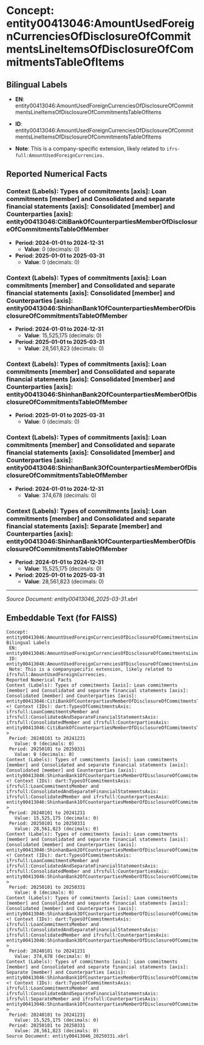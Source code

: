 # Concept: entity00413046:AmountUsedForeignCurrenciesOfDisclosureOfCommitmentsLineItemsOfDisclosureOfCommitmentsTableOfItems

## Bilingual Labels
- **EN**: entity00413046:AmountUsedForeignCurrenciesOfDisclosureOfCommitmentsLineItemsOfDisclosureOfCommitmentsTableOfItems

- **ID**: entity00413046:AmountUsedForeignCurrenciesOfDisclosureOfCommitmentsLineItemsOfDisclosureOfCommitmentsTableOfItems
- **Note**: This is a company-specific extension, likely related to `ifrs-full:AmountUsedForeignCurrencies`.

## Reported Numerical Facts

### **Context (Labels): Types of commitments [axis]: Loan commitments [member] and Consolidated and separate financial statements [axis]: Consolidated [member] and Counterparties [axis]: entity00413046:CitiBankOfCounterpartiesMemberOfDisclosureOfCommitmentsTableOfMember**
<!-- Context (IDs): dart:TypesOfCommitmentsAxis: ifrs-full:LoanCommitmentsMember and ifrs-full:ConsolidatedAndSeparateFinancialStatementsAxis: ifrs-full:ConsolidatedMember and ifrs-full:CounterpartiesAxis: entity00413046:CitiBankOfCounterpartiesMemberOfDisclosureOfCommitmentsTableOfMember -->
- **Period: 2024-01-01 to 2024-12-31**
  - **Value**: 0 (decimals: 0)
- **Period: 2025-01-01 to 2025-03-31**
  - **Value**: 0 (decimals: 0)

### **Context (Labels): Types of commitments [axis]: Loan commitments [member] and Consolidated and separate financial statements [axis]: Consolidated [member] and Counterparties [axis]: entity00413046:ShinhanBank1OfCounterpartiesMemberOfDisclosureOfCommitmentsTableOfMember**
<!-- Context (IDs): dart:TypesOfCommitmentsAxis: ifrs-full:LoanCommitmentsMember and ifrs-full:ConsolidatedAndSeparateFinancialStatementsAxis: ifrs-full:ConsolidatedMember and ifrs-full:CounterpartiesAxis: entity00413046:ShinhanBank1OfCounterpartiesMemberOfDisclosureOfCommitmentsTableOfMember -->
- **Period: 2024-01-01 to 2024-12-31**
  - **Value**: 15,525,175 (decimals: 0)
- **Period: 2025-01-01 to 2025-03-31**
  - **Value**: 28,561,823 (decimals: 0)

### **Context (Labels): Types of commitments [axis]: Loan commitments [member] and Consolidated and separate financial statements [axis]: Consolidated [member] and Counterparties [axis]: entity00413046:ShinhanBank2OfCounterpartiesMemberOfDisclosureOfCommitmentsTableOfMember**
<!-- Context (IDs): dart:TypesOfCommitmentsAxis: ifrs-full:LoanCommitmentsMember and ifrs-full:ConsolidatedAndSeparateFinancialStatementsAxis: ifrs-full:ConsolidatedMember and ifrs-full:CounterpartiesAxis: entity00413046:ShinhanBank2OfCounterpartiesMemberOfDisclosureOfCommitmentsTableOfMember -->
- **Period: 2025-01-01 to 2025-03-31**
  - **Value**: 0 (decimals: 0)

### **Context (Labels): Types of commitments [axis]: Loan commitments [member] and Consolidated and separate financial statements [axis]: Consolidated [member] and Counterparties [axis]: entity00413046:ShinhanBank3OfCounterpartiesMemberOfDisclosureOfCommitmentsTableOfMember**
<!-- Context (IDs): dart:TypesOfCommitmentsAxis: ifrs-full:LoanCommitmentsMember and ifrs-full:ConsolidatedAndSeparateFinancialStatementsAxis: ifrs-full:ConsolidatedMember and ifrs-full:CounterpartiesAxis: entity00413046:ShinhanBank3OfCounterpartiesMemberOfDisclosureOfCommitmentsTableOfMember -->
- **Period: 2024-01-01 to 2024-12-31**
  - **Value**: 374,678 (decimals: 0)

### **Context (Labels): Types of commitments [axis]: Loan commitments [member] and Consolidated and separate financial statements [axis]: Separate [member] and Counterparties [axis]: entity00413046:ShinhanBank1OfCounterpartiesMemberOfDisclosureOfCommitmentsTableOfMember**
<!-- Context (IDs): dart:TypesOfCommitmentsAxis: ifrs-full:LoanCommitmentsMember and ifrs-full:ConsolidatedAndSeparateFinancialStatementsAxis: ifrs-full:SeparateMember and ifrs-full:CounterpartiesAxis: entity00413046:ShinhanBank1OfCounterpartiesMemberOfDisclosureOfCommitmentsTableOfMember -->
- **Period: 2024-01-01 to 2024-12-31**
  - **Value**: 15,525,175 (decimals: 0)
- **Period: 2025-01-01 to 2025-03-31**
  - **Value**: 28,561,823 (decimals: 0)

---
*Source Document: entity00413046_2025-03-31.xbrl*
## Embeddable Text (for FAISS)
```text
Concept: entity00413046:AmountUsedForeignCurrenciesOfDisclosureOfCommitmentsLineItemsOfDisclosureOfCommitmentsTableOfItems
Bilingual Labels
 EN: entity00413046:AmountUsedForeignCurrenciesOfDisclosureOfCommitmentsLineItemsOfDisclosureOfCommitmentsTableOfItems
 ID: entity00413046:AmountUsedForeignCurrenciesOfDisclosureOfCommitmentsLineItemsOfDisclosureOfCommitmentsTableOfItems
 Note: This is a companyspecific extension, likely related to ifrsfull:AmountUsedForeignCurrencies.
Reported Numerical Facts
Context (Labels): Types of commitments [axis]: Loan commitments [member] and Consolidated and separate financial statements [axis]: Consolidated [member] and Counterparties [axis]: entity00413046:CitiBankOfCounterpartiesMemberOfDisclosureOfCommitmentsTableOfMember
<! Context (IDs): dart:TypesOfCommitmentsAxis: ifrsfull:LoanCommitmentsMember and ifrsfull:ConsolidatedAndSeparateFinancialStatementsAxis: ifrsfull:ConsolidatedMember and ifrsfull:CounterpartiesAxis: entity00413046:CitiBankOfCounterpartiesMemberOfDisclosureOfCommitmentsTableOfMember >
 Period: 20240101 to 20241231
   Value: 0 (decimals: 0)
 Period: 20250101 to 20250331
   Value: 0 (decimals: 0)
Context (Labels): Types of commitments [axis]: Loan commitments [member] and Consolidated and separate financial statements [axis]: Consolidated [member] and Counterparties [axis]: entity00413046:ShinhanBank1OfCounterpartiesMemberOfDisclosureOfCommitmentsTableOfMember
<! Context (IDs): dart:TypesOfCommitmentsAxis: ifrsfull:LoanCommitmentsMember and ifrsfull:ConsolidatedAndSeparateFinancialStatementsAxis: ifrsfull:ConsolidatedMember and ifrsfull:CounterpartiesAxis: entity00413046:ShinhanBank1OfCounterpartiesMemberOfDisclosureOfCommitmentsTableOfMember >
 Period: 20240101 to 20241231
   Value: 15,525,175 (decimals: 0)
 Period: 20250101 to 20250331
   Value: 28,561,823 (decimals: 0)
Context (Labels): Types of commitments [axis]: Loan commitments [member] and Consolidated and separate financial statements [axis]: Consolidated [member] and Counterparties [axis]: entity00413046:ShinhanBank2OfCounterpartiesMemberOfDisclosureOfCommitmentsTableOfMember
<! Context (IDs): dart:TypesOfCommitmentsAxis: ifrsfull:LoanCommitmentsMember and ifrsfull:ConsolidatedAndSeparateFinancialStatementsAxis: ifrsfull:ConsolidatedMember and ifrsfull:CounterpartiesAxis: entity00413046:ShinhanBank2OfCounterpartiesMemberOfDisclosureOfCommitmentsTableOfMember >
 Period: 20250101 to 20250331
   Value: 0 (decimals: 0)
Context (Labels): Types of commitments [axis]: Loan commitments [member] and Consolidated and separate financial statements [axis]: Consolidated [member] and Counterparties [axis]: entity00413046:ShinhanBank3OfCounterpartiesMemberOfDisclosureOfCommitmentsTableOfMember
<! Context (IDs): dart:TypesOfCommitmentsAxis: ifrsfull:LoanCommitmentsMember and ifrsfull:ConsolidatedAndSeparateFinancialStatementsAxis: ifrsfull:ConsolidatedMember and ifrsfull:CounterpartiesAxis: entity00413046:ShinhanBank3OfCounterpartiesMemberOfDisclosureOfCommitmentsTableOfMember >
 Period: 20240101 to 20241231
   Value: 374,678 (decimals: 0)
Context (Labels): Types of commitments [axis]: Loan commitments [member] and Consolidated and separate financial statements [axis]: Separate [member] and Counterparties [axis]: entity00413046:ShinhanBank1OfCounterpartiesMemberOfDisclosureOfCommitmentsTableOfMember
<! Context (IDs): dart:TypesOfCommitmentsAxis: ifrsfull:LoanCommitmentsMember and ifrsfull:ConsolidatedAndSeparateFinancialStatementsAxis: ifrsfull:SeparateMember and ifrsfull:CounterpartiesAxis: entity00413046:ShinhanBank1OfCounterpartiesMemberOfDisclosureOfCommitmentsTableOfMember >
 Period: 20240101 to 20241231
   Value: 15,525,175 (decimals: 0)
 Period: 20250101 to 20250331
   Value: 28,561,823 (decimals: 0)
Source Document: entity00413046_20250331.xbrl
```